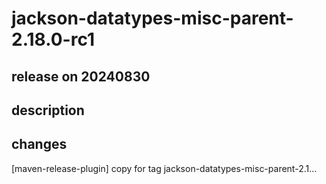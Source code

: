 # jackson-datatypes-misc-parent-2.18.0-rc1

## release on 20240830

## description

## changes

[maven-release-plugin] copy for tag jackson-datatypes-misc-parent-2.1…

